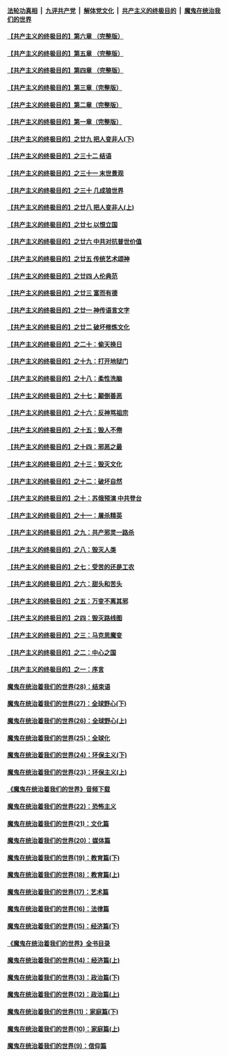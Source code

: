

####  [法轮功真相](../../../../basic/blob/master/README.md?t=06131331) &nbsp;|&nbsp; [九评共产党](../../../../9ping.md/blob/master/README.md?t=06131331) &nbsp;|&nbsp; [解体党文化](../../../../jtdwh.md/blob/master/README.md?t=06131331)  &nbsp;|&nbsp; [共产主义的终极目的](../../../../gczydzjmd.md/blob/master/README.md?t=06131331) &nbsp;|&nbsp; [魔鬼在统治我们的世界](../../../../mgztzwmdsj.md/blob/master/README.md?t=06131331) 

#### [【共产主义的终极目的】第六章 （完整版）](../pages/nsc422/n11428913.md?t=06131331) 

#### [【共产主义的终极目的】第五章 （完整版）](../pages/nsc422/n11428912.md?t=06131331) 

#### [【共产主义的终极目的】第四章 （完整版）](../pages/nsc422/n11428907.md?t=06131331) 

#### [【共产主义的终极目的】第三章（完整版）](../pages/nsc422/n11428848.md?t=06131331) 

#### [【共产主义的终极目的】第二章（完整版）](../pages/nsc422/n11428831.md?t=06131331) 

#### [【共产主义的终极目的】第一章（完整版）](../pages/nsc422/n11417651.md?t=06131331) 

#### [【共产主义的终极目的】之廿九 把人变非人(下)](../pages/nsc422/n11344140.md?t=06131331) 

#### [【共产主义的终极目的】之三十二 结语](../pages/nsc422/n11360535.md?t=06131331) 

#### [【共产主义的终极目的】之三十一 末世景观](../pages/nsc422/n11351129.md?t=06131331) 

#### [【共产主义的终极目的】之三十 几成狼世界](../pages/nsc422/n11348280.md?t=06131331) 

#### [【共产主义的终极目的】之廿八 把人变非人(上)](../pages/nsc422/n11340492.md?t=06131331) 

#### [【共产主义的终极目的】之廿七 以恨立国](../pages/nsc422/n11336944.md?t=06131331) 

#### [【共产主义的终极目的】之廿六 中共对抗普世价值](../pages/nsc422/n11324785.md?t=06131331) 

#### [【共产主义的终极目的】之廿五 传统艺术颂神](../pages/nsc422/n11296396.md?t=06131331) 

#### [【共产主义的终极目的】之廿四 人伦典范](../pages/nsc422/n11296397.md?t=06131331) 

#### [【共产主义的终极目的】之廿三 富而有德](../pages/nsc422/n11283598.md?t=06131331) 

#### [【共产主义的终极目的】之廿一 神传语言文字](../pages/nsc422/n11263265.md?t=06131331) 

#### [【共产主义的终极目的】之廿二 破坏修炼文化](../pages/nsc422/n11245728.md?t=06131331) 

#### [【共产主义的终极目的】之二十：偷天换日](../pages/nsc422/n11238846.md?t=06131331) 

#### [【共产主义的终极目的】之十九：打开地狱门](../pages/nsc422/n11206376.md?t=06131331) 

#### [【共产主义的终极目的】之十八：柔性洗脑](../pages/nsc422/n11199994.md?t=06131331) 

#### [【共产主义的终极目的】之十七：颠倒善恶](../pages/nsc422/n11179782.md?t=06131331) 

#### [【共产主义的终极目的】之十六：反神骂祖宗](../pages/nsc422/n11166798.md?t=06131331) 

#### [【共产主义的终极目的】之十五：毁人不倦](../pages/nsc422/n11166792.md?t=06131331) 

#### [【共产主义的终极目的】之十四：邪恶之最](../pages/nsc422/n11150249.md?t=06131331) 

#### [【共产主义的终极目的】之十三：毁灭文化](../pages/nsc422/n11135227.md?t=06131331) 

#### [【共产主义的终极目的】之十二：破坏自然](../pages/nsc422/n11135214.md?t=06131331) 

#### [【共产主义的终极目的】之十：苏俄预演 中共登台](../pages/nsc422/n11118424.md?t=06131331) 

#### [【共产主义的终极目的】之十一：屠杀精英](../pages/nsc422/n11118442.md?t=06131331) 

#### [【共产主义的终极目的】之九：共产邪灵一路杀](../pages/nsc422/n11114139.md?t=06131331) 

#### [【共产主义的终极目的】之八：毁灭人类](../pages/nsc422/n11108503.md?t=06131331) 

#### [【共产主义的终极目的】之七：受苦的还是工农](../pages/nsc422/n11101809.md?t=06131331) 

#### [【共产主义的终极目的】之六：甜头和苦头](../pages/nsc422/n11096971.md?t=06131331) 

#### [【共产主义的终极目的】之五：万变不离其邪](../pages/nsc422/n11091285.md?t=06131331) 

#### [【共产主义的终极目的】之四：毁灭路线图](../pages/nsc422/n11086284.md?t=06131331) 

#### [【共产主义的终极目的】之三：马克思魔变](../pages/nsc422/n11061941.md?t=06131331) 

#### [【共产主义的终极目的】之二：中心之国](../pages/nsc422/n11047728.md?t=06131331) 

#### [【共产主义的终极目的】之一：序言](../pages/nsc422/n11086077.md?t=06131331) 

#### [魔鬼在统治着我们的世界(28)：结束语](../pages/nsc422/n10936246.md?t=06131331) 

#### [魔鬼在统治着我们的世界(27)：全球野心(下)](../pages/nsc422/n10928319.md?t=06131331) 

#### [魔鬼在统治着我们的世界(26)：全球野心(上)](../pages/nsc422/n10900318.md?t=06131331) 

#### [魔鬼在统治着我们的世界(25)：全球化](../pages/nsc422/n10788205.md?t=06131331) 

#### [魔鬼在统治着我们的世界(24)：环保主义(下)](../pages/nsc422/n10695307.md?t=06131331) 

#### [魔鬼在统治着我们的世界(23)：环保主义(上)](../pages/nsc422/n10688613.md?t=06131331) 

#### [《魔鬼在统治着我们的世界》音频下载](../pages/nsc422/n10635553.md?t=06131331) 

#### [魔鬼在统治着我们的世界(22)：恐怖主义](../pages/nsc422/n10614727.md?t=06131331) 

#### [魔鬼在统治着我们的世界(21)：文化篇](../pages/nsc422/n10597706.md?t=06131331) 

#### [魔鬼在统治着我们的世界(20)：媒体篇](../pages/nsc422/n10586579.md?t=06131331) 

#### [魔鬼在统治着我们的世界(19)：教育篇(下)](../pages/nsc422/n10564808.md?t=06131331) 

#### [魔鬼在统治着我们的世界(18)：教育篇(上)](../pages/nsc422/n10526970.md?t=06131331) 

#### [魔鬼在统治着我们的世界(17)：艺术篇](../pages/nsc422/n10499093.md?t=06131331) 

#### [魔鬼在统治着我们的世界(16)：法律篇](../pages/nsc422/n10485969.md?t=06131331) 

#### [魔鬼在统治着我们的世界(15)：经济篇(下)](../pages/nsc422/n10469975.md?t=06131331) 

#### [《魔鬼在统治着我们的世界》全书目录](../pages/nsc422/n10464261.md?t=06131331) 

#### [魔鬼在统治着我们的世界(14)：经济篇(上)](../pages/nsc422/n10457370.md?t=06131331) 

#### [魔鬼在统治着我们的世界(13)：政治篇(下)](../pages/nsc422/n10448270.md?t=06131331) 

#### [魔鬼在统治着我们的世界(12)：政治篇(上)](../pages/nsc422/n10444576.md?t=06131331) 

#### [魔鬼在统治着我们的世界(11)：家庭篇(下)](../pages/nsc422/n10440961.md?t=06131331) 

#### [魔鬼在统治着我们的世界(10)：家庭篇(上)](../pages/nsc422/n10435448.md?t=06131331) 

#### [魔鬼在统治着我们的世界(9)：信仰篇](../pages/nsc422/n10432159.md?t=06131331) 

